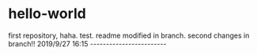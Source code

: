 # hello-world
first repository, haha.
test.
readme modified in branch.
second changes in branch!! 2019/9/27 16:15 ------------------------
